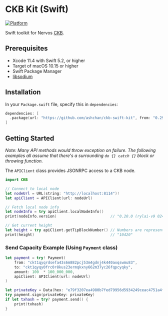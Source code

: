 # CKB Kit (Swift)

[![Platform](https://img.shields.io/badge/Platforms-macOS%20%7C%20Linux-4e4e4e.svg?colorA=28a745)](#installation)

Swift toolkit for Nervos [CKB](https://github.com/nervosnetwork/ckb).

## Prerequisites

* Xcode 11.4 with Swift 5.2, or higher
* Target of macOS 10.15 or higher
* Swift Package Manager
* [libsodium](https://github.com/jedisct1/libsodium)

## Installation

In your `Package.swift` file, specify this in `dependencies`:

```swift
dependencies: [
  .package(url: "https://github.com/ashchan/ckb-swift-kit", from: "0.29.0")
]
```

## Getting Started

*Note: Many API methods would throw exception on failure. The following examples all assume that there's a surrounding `do {} catch {}` block or throwing function.*

The `APIClient` class provides JSONRPC access to a CKB node.

```swift
import CKB

// Connect to local node
let nodeUrl = URL(string: "http://localhost:8114")!
let apiClient = APIClient(url: nodeUrl)

// Fetch local node info
let nodeInfo = try apiClient.localNodeInfo()
print(nodeInfo.version)                        // "0.20.0 (rylai-v9 024408ee 2019-09-07)"

// Get current height
let height = try apiClient.getTipBlockNumber() // Numbers are represented as strings
print(height)                                  // "10420"
```

### Send Capacity Example (Using `Payment` class)

```swift
let payment = try! Payment(
    from: "ckt1qyqrdsefa43s6m882pcj53m4gdnj4k440axqswmu83",
    to: "ckt1qyqy0frc0r8kus23ermqkxny662m37yc26fqpcyqky",
    amount: 100  * 100_000_000,
    apiClient: APIClient(url: nodeUrl)
)

let privateKey = Data(hex: "e79f3207ea4980b7fed79956d5934249ceac4751a4fae01a0f7c4a96884bc4e3")
try payment.sign(privateKey: privateKey)
if let txhash = try? payment.send() {
    print(txhash)
}
```
